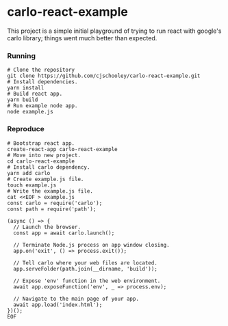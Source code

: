 # carlo-react-example

This project is a simple initial playground of trying to run react with google's carlo library; things went much better than expected.

### Running

```shell
# Clone the repository
git clone https://github.com/cjschooley/carlo-react-example.git
# Install dependencies.
yarn install
# Build react app.
yarn build
# Run example node app.
node example.js
```

### Reproduce

```shell
# Bootstrap react app.
create-react-app carlo-react-example
# Move into new project.
cd carlo-react-example
# Install carlo dependency.
yarn add carlo
# Create example.js file.
touch example.js
# Write the example.js file.
cat <<EOF > example.js
const carlo = require('carlo');
const path = require('path');

(async () => {
  // Launch the browser.
  const app = await carlo.launch();

  // Terminate Node.js process on app window closing.
  app.on('exit', () => process.exit());

  // Tell carlo where your web files are located.
  app.serveFolder(path.join(__dirname, 'build'));

  // Expose 'env' function in the web environment.
  await app.exposeFunction('env', _ => process.env);

  // Navigate to the main page of your app.
  await app.load('index.html');
})();
EOF
```
